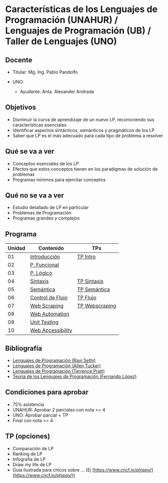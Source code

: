 # Características de los Lenguajes de Programación (UNAHUR) / Lenguajes de Programación (UB) / Taller de Lenguajes (UNO)

## Docente

* Titular: Mg. Ing. Pablo Pandolfo

* UNO:
  * Ayudante: Anta. Alexander Andrada

## Objetivos

* Disminuir la curva de aprendizaje de un nuevo LP, reconociendo sus características esenciales
* Identificar aspectos sintácticos, semánticos y pragmáticos de los LP
* Saber que LP es el más adecuado para cada tipo de problema a resolver

## Qué se va a ver

* Conceptos esenciales de los LP
* Efectos que estos conceptos tienen en los paradigmas de solución de problemas
* Programas mínimos para ejercitar conceptos

## Qué no se va a ver

* Estudio detallado de LP en particular
* Problemas de Programación
* Programas grandes y complejos

## Programa

| Unidad | Contenido                                          | TPs                                        |
| --     | --                                                 | --                                         |
| 01     | [Introducción](doc/01-intro.ipynb)                 | [TP Intro](tps/01-intro.ipynb)             |
| 02     | [P. Funcional](doc/02-funcional.ipynb)             |                                            |
| 03     | [P. Lógico](doc/03-logico.ipynb)                   |                                            |
| 04     | [Sintaxis](doc/04-sintaxis.ipynb)                  | [TP Sintaxis](tps/04-sintaxis.ipynb)       |
| 05     | [Semántica](doc/05-semantica.ipynb)                | [TP Semántica](tps/05-semantica.ipynb)     |
| 06     | [Control de Flujo](doc/06-flujo.ipynb)             | [TP Flujo](tps/06-flujo.ipynb)             |
| 07     | [Web Scraping](doc/07-webscraping.ipynbb)          | [TP Webscraping](tps/07-webscraping.ipynb) |
| 08     | [Web Automation](doc/08-webautomation.ipynb)       |                                            |
| 09     | [Unit Testing](doc/09-unittesting.ipynb)           |                                            |
| 10     | [Web Accessibility](doc/10-webaccessibility.ipynb) |                                            |

## Bibliografía

* [Lenguajes de Programación (Ravi Sethi)](biblio/)
* [Lenguajes de Programación (Allen Tucker)](biblio/)
* [Lenguajes de Programación (Terrence Pratt)](biblio/)
* [Teoria de los Lenguajes de Programación (Fernando López)](biblio/)

## Condiciones para aprobar

* 75% asistencia
* UNAHUR: Aprobar 2 parciales con nota >= 4
* UNO: Aprobar parcial + TP
* Final con nota >= 4

## TP (opciones)

* Comparación de LP
* Ranking de LP
* Infografía de LP
* Draw my life de LP
* Guía ilustrada para chicos sobre ... (Ej [https://www.cncf.io/phippy/](https://www.cncf.io/phippy/))
